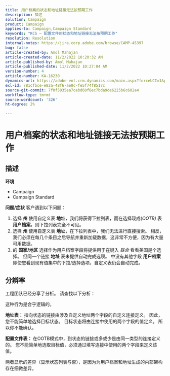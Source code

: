 ```yaml
---
title: 用户档案的状态和地址链接无法按预期工作
description: 描述
solution: Campaign
product: Campaign
applies-to: Campaign,Campaign Standard
keywords: "KCS — 配置文件的状态和地址链接无法按预期工作"
resolution: Resolution
internal-notes: https://jira.corp.adobe.com/browse/CAMP-45397
bug: false
article-created-by: Amol Mahajan
article-created-date: 11/2/2022 10:20:32 AM
article-published-by: Amol Mahajan
article-published-date: 11/2/2022 10:27:04 AM
version-number: 4
article-number: KA-16230
dynamics-url: https://adobe-ent.crm.dynamics.com/main.aspx?forceUCI=1&pagetype=entityrecord&etn=knowledgearticle&id=941642f7-975a-ed11-9561-6045bd006a22
exl-id: 781cfbce-e82a-48f6-ae0c-fe5f74f8517c
source-git-commit: 7f0f5035ea7cebd60f6ec7bda9de6225b6c602a4
workflow-type: tm+mt
source-wordcount: '326'
ht-degree: 2%

---
```


# 用户档案的状态和地址链接无法按预期工作

## 描述

<b>环境</b>
- Campaign
- Campaign Standard

<b>问题/症状</b>
客户遇到以下问题：

1. 选择 <b>州</b> 使用自定义表 <b>地址</b>，我们将获得下拉列表，而在选择现成(*OOTB)* 表 <b>用户档案</b>，则下拉列表完全不可见。
2. 选择 <b>州</b> 使用自定义表 <b>地址</b>，在下拉列表中，我们无法进行直接搜索。 相反，我们必须在每几个条目之后导航并重新加载数据，这非常不方便，因为有大量可用数据。
3. 的 <b>国家/地区</b> 选择作为用户档案字段将提供用于在键入 *联合* 看看美国是个选择。 但同一个链接 <b>地址</b> 表未提供自动完成选项。 中没有其他字段 <b>用户档案</b> 即使您看到现有值集中的下拉/选择选项，自定义表仍会自动完成。



## 分辨率


工程团队已经分享了分析。 请查找以下分析：

这种行为是合乎逻辑的。

<b>地址表： </b>指向状态的链接由涉及自定义地址两个字段的自定义连接定义。 因此，您不能简单地选择目标状态。
目标状态将由连接中使用的两个字段的值定义。 所以你不能确认。

<b>配置文件表： </b>在OOTB模式中，到状态的链接或多或少是由同一类型的连接定义的。 您不能简单地选取目标值，必须通过填写连接中使用的两个字段来定义该值。

两者显示的差异（显示状态列表与否），是因为为用户档案和地址生成的内部架构存在细微差异。
